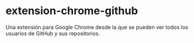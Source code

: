 # extension-chrome-github
Una extensión para Google Chrome desde la que se pueden ver todos los usuarios de GitHub y sus repositorios.
